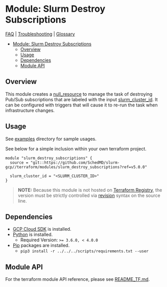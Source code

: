# Module: Slurm Destroy Subscriptions

[FAQ](../../../docs/faq.md) |
[Troubleshooting](../../../docs/troubleshooting.md) |
[Glossary](../../../docs/glossary.md)

<!-- mdformat-toc start --slug=github --no-anchors --maxlevel=6 --minlevel=1 -->

- [Module: Slurm Destroy Subscriptions](#module-slurm-destroy-subscriptions)
  - [Overview](#overview)
  - [Usage](#usage)
  - [Dependencies](#dependencies)
  - [Module API](#module-api)

<!-- mdformat-toc end -->

## Overview

This module creates a
[null_resource](https://registry.terraform.io/providers/hashicorp/null/latest/docs/resources/resource)
to manage the task of destroying Pub/Sub subscriptions that are labeled with the
input [slurm_cluster_id](./README_TF.md#inputs). It can be configured with
triggers that will cause it to re-run the task when infrastructure changes.

## Usage

See [examples](../../examples/slurm_destroy_subscriptions/) directory for sample
usages.

See below for a simple inclusion within your own terraform project.

```hcl
module "slurm_destroy_subscriptions" {
  source = "git::https://github.com/SchedMD/slurm-gcp//terraform/modules/slurm_destroy_subscriptions?ref=v5.0.0"

  slurm_cluster_id = "<SLURM_CLUSTER_ID>"
}
```

> **NOTE:** Because this module is not hosted on
> [Terraform Registry](../../../docs/glossary.md#terraform-registry), the
> version must be strictly controlled via
> [revision](https://www.terraform.io/language/modules/sources#selecting-a-revision)
> syntax on the source line.

## Dependencies

- [GCP Cloud SDK](https://cloud.google.com/sdk/downloads) is installed.
- [Python](../../../docs/glossary.md#python) is installed.
  - Required Version: `>= 3.6.0, < 4.0.0`
- [Pip](../../../docs/glossary.md#pip) packages are installed.
  - `pip3 install -r ../../../scripts/requirements.txt --user`

## Module API

For the terraform module API reference, please see
[README_TF.md](./README_TF.md).
